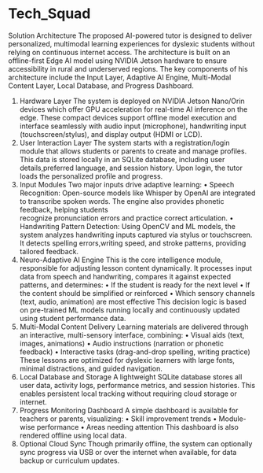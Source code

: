 # Tech_Squad

Solution Architecture 
  The proposed AI-powered tutor is designed to deliver personalized, multimodal learning experiences for dyslexic students without relying on continuous internet access. The architecture is built on an offline-first Edge AI model using NVIDIA Jetson hardware to ensure accessibility in rural and underserved regions. The key components of his architecture include the Input Layer, Adaptive AI Engine, Multi-Modal Content Layer, Local Database, and Progress Dashboard. 

1. Hardware Layer 
  The system is deployed on NVIDIA Jetson Nano/Orin devices which offer GPU acceleration for real-time AI inference on the edge. These compact devices support offline model execution and interface seamlessly with audio input (microphone), handwriting input (touchscreen/stylus), and display output (HDMI or LCD). 
2. User Interaction Layer 
    The system starts with a registration/login module that allows students or parents to create and manage profiles. This data is stored locally in an SQLite database, including user details,preferred language, and session history. Upon login, the tutor loads the personalized profile and progress. 
3. Input Modules 
  Two major inputs drive adaptive learning: 
  • Speech Recognition: Open-source models like Whisper by OpenAI are integrated to transcribe spoken words. The engine also provides phonetic feedback, helping students   
    recognize pronunciation errors and practice correct articulation.
  • Handwriting Pattern Detection: Using OpenCV and ML models, the system analyzes handwriting inputs captured via stylus or touchscreen. It detects spelling errors,writing 
    speed, and stroke patterns, providing tailored feedback. 
4. Neuro-Adaptive AI Engine 
  This is the core intelligence module, responsible for adjusting lesson content dynamically. It processes input data from speech and handwriting, compares it against expected patterns, and determines: 
        • If the student is ready for the next level 
        • If the content should be simplified or reinforced 
        • Which sensory channels (text, audio, animation) are most effective 
   This decision logic is based on pre-trained ML models running locally and continuously updated using student performance data. 
5. Multi-Modal Content Delivery 
  Learning materials are delivered through an interactive, multi-sensory interface, combining: 
  • Visual aids (text, images, animations) 
  • Audio instructions (narration or phonetic feedback) 
  • Interactive tasks (drag-and-drop spelling, writing practice) 
  These lessons are optimized for dyslexic learners with large fonts, minimal distractions, and guided navigation. 
6. Local Database and Storage 
  A lightweight SQLite database stores all user data, activity logs, performance metrics, and session histories. This enables persistent local tracking without requiring      cloud storage or internet. 
7. Progress Monitoring Dashboard 
  A simple dashboard is available for teachers or parents, visualizing: 
    • Skill improvement trends 
    • Module-wise performance 
    • Areas needing attention 
   This dashboard is also rendered offline using local data. 
8. Optional Cloud Sync 
   Though primarily offline, the system can optionally sync progress via USB or over the internet when available, for data backup or curriculum updates.
